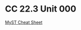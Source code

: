 # CC 22.3 Unit 000



[MyST Cheat Sheet](https://jupyterbook.org/en/stable/reference/cheatsheet.html)




```{tableofcontents}
```
